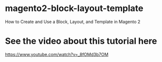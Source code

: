 # magento2-block-layout-template
How to Create and Use a Block, Layout, and Template in Magento 2

# See the video about this tutorial here
https://www.youtube.com/watch?v=_8fOMd3b7OM
